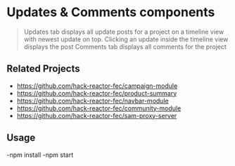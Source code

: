 # Updates & Comments components

> Updates tab displays all update posts for a project on a timeline view with newest update on top.
> Clicking an update inside the timeline view displays the post
> Comments tab displays all comments for the project


## Related Projects

  - https://github.com/hack-reactor-fec/campaign-module
  - https://github.com/hack-reactor-fec/product-summary
  - https://github.com/hack-reactor-fec/navbar-module
  - https://github.com/hack-reactor-fec/community-module
  - https://github.com/hack-reactor-fec/sam-proxy-server

## Usage
-npm install
-npm start

